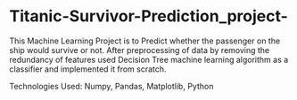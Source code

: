 # Titanic-Survivor-Prediction_project-
This Machine Learning Project is to Predict whether the passenger on the ship would survive or not. After preprocessing of data by removing the redundancy of features used Decision Tree
machine learning algorithm as a classifier and implemented it from scratch.

Technologies Used: Numpy, Pandas, Matplotlib, Python 
